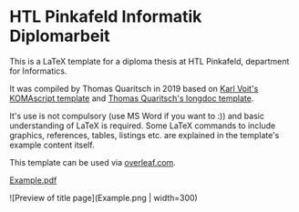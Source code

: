 # HTL Pinkafeld Informatik Diplomarbeit

This is a LaTeX template for a diploma thesis at HTL Pinkafeld, department for Informatics. 

It was compiled by Thomas Quaritsch in 2019 based on [Karl Voit's KOMAscript template](https://github.com/novoid/LaTeX-KOMA-template) and [Thomas Quaritsch's longdoc template](https://github.com/tquaritsch/latex-koma-longdoc). 

It's use is not compulsory (use MS Word if you want to :)) and basic understanding of LaTeX is required. Some LaTeX commands to include graphics, references, tables, listings etc. are explained in the template's example content itself. 

This template can be used via [overleaf.com](overleaf.com).

[Example.pdf](Example.pdf)

![Preview of title page](Example.png | width=300)



